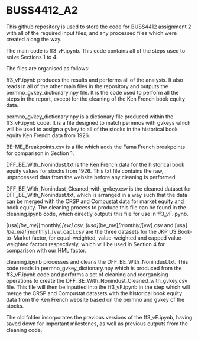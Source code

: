 # BUSS4412_A2

This github repository is used to store the code for BUSS4412 assignment 2 with all of the required input files, and any processed files which were created along the way.

The main code is ff3_vF.ipynb. This code contains all of the steps used to solve Sections 1 to 4.

The files are organised as follows:

ff3_vF.ipynb produces the results and performs all of the analysis. It also reads in all of the other main files in the repository and outputs the permno_gvkey_dictionary.npy file. It is the code used to perform all the steps in the report, except for the cleaning of the Ken French book equity data.

permno_gvkey_dictionary.npy is a dictionary file produced within the ff3_vF.ipynb code. It is a file designed to match permnos with gvkeys which will be used to assign a gvkey to all of the stocks in the historical book equity Ken French data from 1926.

BE-ME_Breakpoints.csv is a file which adds the Fama French breakpoints for comparison in Section 1.

DFF_BE_With_Nonindust.txt is the Ken French data for the historical book equity values for stocks from 1926. This txt file contains the raw, unprocessed data from the website before any cleaning is performed.

DFF_BE_With_Nonindust_Cleaned_with_gvkey.csv is the cleaned dataset for DFF_BE_With_Nonindust.txt, which is arranged in a way such that the data can be merged with the CRSP and Compustat data for market equity and book equity. The cleaning process to produce this file can be found in the cleaning.ipynb code, which directly outputs this file for use in ff3_vF.ipynb.

[usa]_[be_me]_[monthly]_[ew].csv, [usa]_[be_me]_[monthly]_[vw].csv and [usa]_[be_me]_[monthly]_[vw_cap].csv are the three datasets for the JKP US Book-to-Market factor, for equal-weighted, value-weighted and capped value-weighted factors respectively, which will be used in Section 4 for comparison with our HML factor.

cleaning.ipynb processes and cleans the DFF_BE_With_Nonindust.txt. This code reads in permno_gvkey_dictionary.npy which is produced from the ff3_vF.ipynb code and performs a set of cleaning and reorganising operations to create the DFF_BE_With_Nonindust_Cleaned_with_gvkey.csv file. This file will then be inputted into the ff3_vF.ipynb in the step which will merge the CRSP and Compustat datasets with the historical book equity data from the Ken French website based on the permno and gvkey of the stocks.

The old folder incorporates the previous versions of the ff3_vF.ipynb, having saved down for important milestones, as well as previous outputs from the cleaning code.
